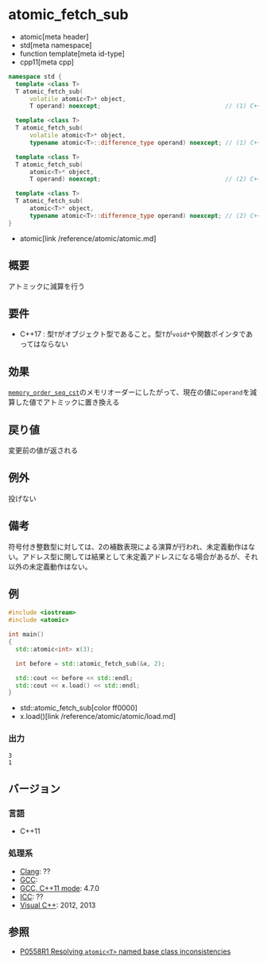 # atomic_fetch_sub
* atomic[meta header]
* std[meta namespace]
* function template[meta id-type]
* cpp11[meta cpp]

```cpp
namespace std {
  template <class T>
  T atomic_fetch_sub(
      volatile atomic<T>* object,
      T operand) noexcept;                                   // (1) C++11

  template <class T>
  T atomic_fetch_sub(
      volatile atomic<T>* object,
      typename atomic<T>::difference_type operand) noexcept; // (1) C++17

  template <class T>
  T atomic_fetch_sub(
      atomic<T>* object,
      T operand) noexcept;                                   // (2) C++11

  template <class T>
  T atomic_fetch_sub(
      atomic<T>* object,
      typename atomic<T>::difference_type operand) noexcept; // (2) C++17
}
```
* atomic[link /reference/atomic/atomic.md]

## 概要
アトミックに減算を行う


## 要件
- C++17 : 型`T`がオブジェクト型であること。型`T`が`void*`や関数ポインタであってはならない


## 効果
[`memory_order_seq_cst`](memory_order.md)のメモリオーダーにしたがって、現在の値に`operand`を減算した値でアトミックに置き換える


## 戻り値
変更前の値が返される


## 例外
投げない


## 備考
符号付き整数型に対しては、2の補数表現による演算が行われ、未定義動作はない。アドレス型に関しては結果として未定義アドレスになる場合があるが、それ以外の未定義動作はない。


## 例
```cpp example
#include <iostream>
#include <atomic>

int main()
{
  std::atomic<int> x(3);

  int before = std::atomic_fetch_sub(&x, 2);

  std::cout << before << std::endl;
  std::cout << x.load() << std::endl;
}
```
* std::atomic_fetch_sub[color ff0000]
* x.load()[link /reference/atomic/atomic/load.md]


### 出力
```
3
1
```


## バージョン
### 言語
- C++11

### 処理系
- [Clang](/implementation.md#clang): ??
- [GCC](/implementation.md#gcc): 
- [GCC, C++11 mode](/implementation.md#gcc): 4.7.0
- [ICC](/implementation.md#icc): ??
- [Visual C++](/implementation.md#visual_cpp): 2012, 2013


## 参照
- [P0558R1 Resolving `atomic<T>` named base class inconsistencies](http://www.open-std.org/jtc1/sc22/wg21/docs/papers/2017/p0558r1.pdf)

